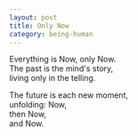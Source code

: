 ```yaml
---
layout: post
title: Only Now
category: being-human
---
```


Everything is Now, only Now.  
The past is the mind's story,  
living only in the telling.

The future is each new moment,  
unfolding: Now,  
then Now,  
and Now.
